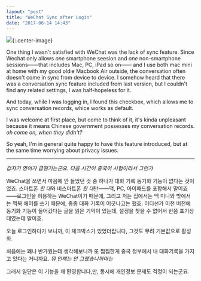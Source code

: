 ```yaml
---
layout: "post"
title: "WeChat Sync after Login"
date: "2017-06-14 14:43"
---
```


![](http://d.pr/i/SwN7bt+){:.center-image}

One thing I wasn't satisfied with WeChat was the lack of sync feature. Since Wechat only allows *one* smartphone seesion and *one* non-smartphone sessions——that includes Mac, PC, iPad so on—— and I use both mac mini at home with my good oldie Macbook Air outside, the conversation often doesn't come in sync from device to device. I somehow heard that there was a conversation sync feature included from last version, but I couldn't find any related settings, I was half-hopeless for it.

And today, while I was logging in, I found this checkbox, which allows me to sync conversation records, whice works as default.

I was welcome at first place, but come to think of it, it's kinda unpleasant because it means Chinese government possesses my conversation records. *oh come on, when they didn't?*

So yeah, I'm in general quite happy to have this feature introduced, but at the same time worrying about privacy issues.

- - -

*갑자기 영어가 급땡기는군요. 다음 시간이 중국어 시험이라서 그런가*

WeChat을 쓰면서 마음에 안 들었던 것 중 하나가 대화 기록 동기화 기능이 없다는 것이었죠. 스마트폰 *한 대*와 비스마트폰 *한 대*만——맥, PC, 아이패드를 포함해서 말이죠——로그인을 허용하는 WeChat이기 때문에, 그리고 저는 집에서는 맥 미니와 밖에서는 맥북 에어를 쓰기 때문에, 종종 대화 기록이 어긋나고는 했죠. 어디선가 이전 버전에 동기화 기능이 들어갔다는 글을 읽은 기억이 있는데, 설정을 찾을 수 없어서 반쯤 포기상태였는데 말이죠.

오늘 로그인하다가 보니까, 이 체크박스가 있었더랍니다, 그것도 무려 기본값으로 활성화.

처음에는 꽤나 반가웠는데 생각해보니까 또 찝찝한게 중국 정부에서 내 대화기록을 가지고 있다는 거니까요. *뭐 언제는 안 그랬습니까마는*

그래서 일단은 이 기능을 꽤 환영합니다,만, 동시에 개인정보 문제도 걱정이 되는군요.
